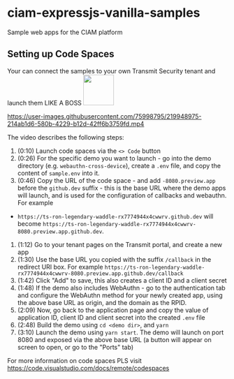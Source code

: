 # ciam-expressjs-vanilla-samples
Sample web apps for the CIAM platform

## Setting up Code Spaces
Your can connect the samples to your own Transmit Security tenant and launch them LIKE A BOSS <img src="https://user-images.githubusercontent.com/75998795/219098021-6afe792d-bd01-4c08-8ac8-403f5f57e520.gif"  width="70" height="70">




https://user-images.githubusercontent.com/75998795/219948975-214ab1d6-580b-4229-b12d-42ff6b3759fd.mp4





The video describes the following steps:

1. (0:10) Launch code spaces via the `<> Code` button
1. (0:26) For the specific demo you want to launch - go into the demo directory (e.g.
   `webauthn-cross-device`), create a `.env` file, and copy the content of
`sample.env` into it.
1. (0:46) Copy the URL of the code space - and add `-8080.preview.app` before the
   `github.dev` suffix - this is the base URL where the demo apps will
launch, and is used for the configuration of
callbacks and webauthn. For example
- `https://ts-ron-legendary-waddle-rx7774944x4cwwrv.github.dev` will become
  `https://ts-ron-legendary-waddle-rx7774944x4cwwrv-8080.preview.app.github.dev`.
1. (1:12) Go to your tenant pages on the Transmit portal, and create a new app
1. (1:30) Use the base URL you copied with the suffix `/callback` in the redirect URI
   box. For example
`https://ts-ron-legendary-waddle-rx7774944x4cwwrv-8080.preview.app.github.dev/callback`
1. (1:42) Click "Add" to save, this also creates a client ID and a client secret
1. (1:48) If the demo also includes WebAuthn - go to the authentication tab and configure the WebAuthn method for your
   newly created app, using the above base URL as origin, and the domain as the
RPID.
1. (2:09) Now, go back to the application page and copy the value of application ID, client ID and client secret into the created `.env` file
1. (2:48) Build the demo using `cd <demo dir>`, and `yarn`
1. (3:10) Launch the demo using `yarn start`. The demo will launch on port 8080 and
   exposed via the above base URL (a button will appear on screen to open, or go
to the "Ports" tab)


For more information on code spaces PLS visit https://code.visualstudio.com/docs/remote/codespaces
